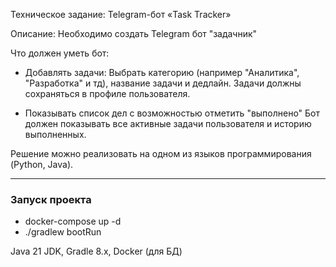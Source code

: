 Техническое задание: Telegram-бот «Task Tracker»
 
Описание:
Необходимо создать Telegram бот "задачник"

Что должен уметь бот:
- Добавлять задачи: Выбрать категорию (например "Аналитика", "Разработка" и тд), название задачи и дедлайн.
Задачи должны сохраняться в профиле пользователя.

- Показывать список дел с возможностью отметить "выполнено"
Бот должен показывать все активные задачи пользователя и историю выполненных.

Решение можно реализовать на одном из языков программирования (Python, Java).



---

### Запуск проекта
- docker-compose up -d
- ./gradlew bootRun

Java 21 JDK, Gradle 8.x, Docker (для БД)
